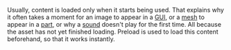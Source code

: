 Usually, content is loaded only when it starts being used. That explains why it often takes a moment for an image to appear in a [GUI](https://developer.roblox.com/en-us/api-reference/class/GuiObject), or a [mesh](https://developer.roblox.com/en-us/api-reference/class/Mesh) to appear in a [part](https://developer.roblox.com/en-us/api-reference/class/BasePart), or why a [sound](https://developer.roblox.com/en-us/api-reference/class/Sound) doesn't play for the first time. All because the asset has not yet finished loading. Preload is used to load this content beforehand, so that it works instantly.